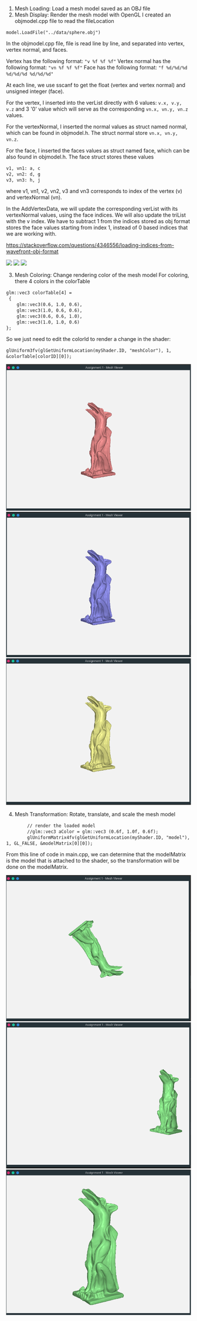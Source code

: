 1. Mesh Loading: Load a mesh model saved as an OBJ file
2. Mesh Display: Render the mesh model with OpenGL
I created an objmodel.cpp file to read the fileLocation
```
model.LoadFile("../data/sphere.obj")
```

In the objmodel.cpp file, file is read line by line, and separated into vertex, vertex normal, and faces.

Vertex has the following format: ```"v %f %f %f"```
Vertex normal has the following format: ```"vn %f %f %f"```
Face has the following format: ```"f %d/%d/%d %d/%d/%d %d/%d/%d"```

At each line, we use sscanf to get the float (vertex and vertex normal) and unsigned integer (face).

For the vertex, I inserted into the verList directly with 6 values: ```v.x, v.y, v.z``` and 3 '0' value which will serve as the
corresponding ```vn.x, vn.y, vn.z``` values.

For the vertexNormal, I inserted the normal values as struct named normal, which can be found in objmodel.h. The struct
normal store ```vn.x, vn.y, vn.z```.

For the face, I inserted the faces values as struct named face, which can be also found in objmodel.h. The face struct 
stores these values
```
v1, vn1: a, c
v2, vn2: d, g
v3, vn3: h, j
```
where v1, vn1, v2, vn2, v3 and vn3 corresponds to index of the vertex (v) and vertexNormal (vn).

In the AddVertexData, we will update the corresponding verList with its vertexNormal values, using the face indices. We 
will also update the triList with the v index. We have to subtract 1 from the indices stored as obj format stores the face
values starting from index 1, instead of 0 based indices that we are working with.

https://stackoverflow.com/questions/4346556/loading-indices-from-wavefront-obj-format

<img src="data/garg.png">
<img src="data/mickey.png">
<img src="data/sphere.png">


3. Mesh Coloring: Change rendering color of the mesh model
For coloring, there 4 colors in the colorTable
```
glm::vec3 colorTable[4] = 
 {
    glm::vec3(0.6, 1.0, 0.6),
    glm::vec3(1.0, 0.6, 0.6),
    glm::vec3(0.6, 0.6, 1.0),
    glm::vec3(1.0, 1.0, 0.6) 
};
```
So we just need to edit the colorId to render a change in the shader:
```
glUniform3fv(glGetUniformLocation(myShader.ID, "meshColor"), 1, &colorTable[colorID][0]);
```

<img src="img/red.png">
<img src="img/blue.png">
<img src="img/yellow.png">

4. Mesh Transformation: Rotate, translate, and scale the mesh model
```
        // render the loaded model
        //glm::vec3 aColor = glm::vec3 (0.6f, 1.0f, 0.6f);
        glUniformMatrix4fv(glGetUniformLocation(myShader.ID, "model"), 1, GL_FALSE, &modelMatrix[0][0]);
```
From this line of code in main.cpp, we can determine that the modelMatrix is the model that is attached to the shader, so
the transformation will be done on the modelMatrix.

<img src="img/rotate.png">
<img src="img/translate.png">
<img src="img/scale.png">